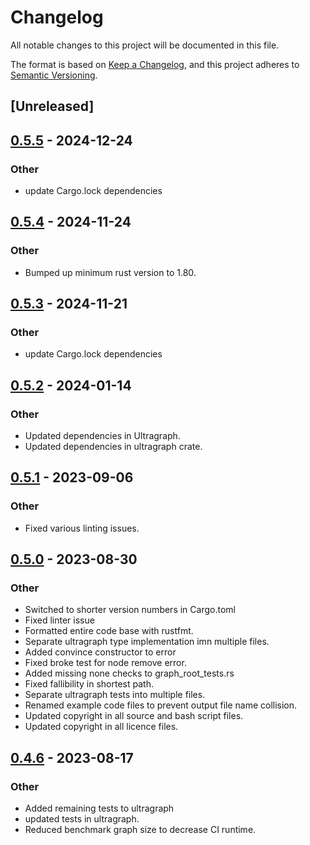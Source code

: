 # Changelog

All notable changes to this project will be documented in this file.

The format is based on [Keep a Changelog](https://keepachangelog.com/en/1.0.0/),
and this project adheres to [Semantic Versioning](https://semver.org/spec/v2.0.0.html).

## [Unreleased]

## [0.5.5](https://github.com/deepcausality-rs/deep_causality/compare/ultragraph-v0.5.4...ultragraph-v0.5.5) - 2024-12-24

### Other

- update Cargo.lock dependencies

## [0.5.4](https://github.com/deepcausality-rs/deep_causality/compare/ultragraph-v0.5.3...ultragraph-v0.5.4) - 2024-11-24

### Other

- Bumped up minimum rust version to 1.80.

## [0.5.3](https://github.com/deepcausality-rs/deep_causality/compare/ultragraph-v0.5.2...ultragraph-v0.5.3) - 2024-11-21

### Other

- update Cargo.lock dependencies

## [0.5.2](https://github.com/deepcausality-rs/deep_causality/compare/ultragraph-v0.5.1...ultragraph-v0.5.2) - 2024-01-14

### Other
- Updated dependencies in Ultragraph.
- Updated dependencies in ultragraph crate.

## [0.5.1](https://github.com/deepcausality-rs/deep_causality/compare/ultragraph-v0.5.0...ultragraph-v0.5.1) - 2023-09-06

### Other
- Fixed various linting issues.

## [0.5.0](https://github.com/deepcausality-rs/deep_causality/compare/ultragraph-v0.4.6...ultragraph-v0.5.0) - 2023-08-30

### Other
- Switched to shorter version numbers in Cargo.toml
- Fixed linter issue
- Formatted entire code base with rustfmt.
- Separate ultragraph type implementation imn multiple files.
- Added convince constructor to error
- Fixed broke test  for node remove error.
- Added missing none checks to graph_root_tests.rs
- Fixed fallibility in shortest path.
- Separate ultragraph tests into multiple files.
- Renamed example code files to prevent output file name collision.
- Updated copyright in all source and bash script files.
- Updated copyright in all licence files.

## [0.4.6](https://github.com/deepcausality-rs/deep_causality/compare/ultragraph-v0.4.5...ultragraph-v0.4.6) - 2023-08-17

### Other

- Added remaining tests to ultragraph
- updated tests in ultragraph.
- Reduced benchmark graph size to decrease CI runtime.
